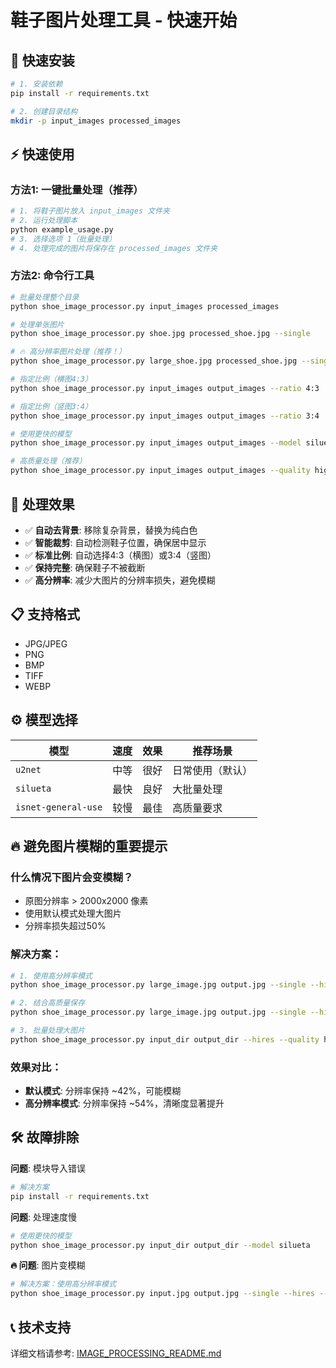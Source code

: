 # 鞋子图片处理工具 - 快速开始

## 🚀 快速安装

```bash
# 1. 安装依赖
pip install -r requirements.txt

# 2. 创建目录结构
mkdir -p input_images processed_images
```

## ⚡ 快速使用

### 方法1: 一键批量处理（推荐）

```bash
# 1. 将鞋子图片放入 input_images 文件夹
# 2. 运行处理脚本
python example_usage.py
# 3. 选择选项 1（批量处理）
# 4. 处理完成的图片将保存在 processed_images 文件夹
```

### 方法2: 命令行工具

```bash
# 批量处理整个目录
python shoe_image_processor.py input_images processed_images

# 处理单张图片
python shoe_image_processor.py shoe.jpg processed_shoe.jpg --single

# 🔥 高分辨率图片处理（推荐！）
python shoe_image_processor.py large_shoe.jpg processed_shoe.jpg --single --hires

# 指定比例（横图4:3）
python shoe_image_processor.py input_images output_images --ratio 4:3

# 指定比例（竖图3:4）
python shoe_image_processor.py input_images output_images --ratio 3:4

# 使用更快的模型
python shoe_image_processor.py input_images output_images --model silueta

# 高质量处理（推荐）
python shoe_image_processor.py input_images output_images --quality high
```

## 🎯 处理效果

- ✅ **自动去背景**: 移除复杂背景，替换为纯白色
- ✅ **智能裁剪**: 自动检测鞋子位置，确保居中显示
- ✅ **标准比例**: 自动选择4:3（横图）或3:4（竖图）
- ✅ **保持完整**: 确保鞋子不被截断
- ✅ **高分辨率**: 减少大图片的分辨率损失，避免模糊

## 📋 支持格式

- JPG/JPEG
- PNG
- BMP  
- TIFF
- WEBP

## ⚙️ 模型选择

| 模型 | 速度 | 效果 | 推荐场景 |
|------|------|------|----------|
| `u2net` | 中等 | 很好 | 日常使用（默认）|
| `silueta` | 最快 | 良好 | 大批量处理 |
| `isnet-general-use` | 较慢 | 最佳 | 高质量要求 |

## 🔥 避免图片模糊的重要提示

### 什么情况下图片会变模糊？
- 原图分辨率 > 2000x2000 像素
- 使用默认模式处理大图片
- 分辨率损失超过50%

### 解决方案：
```bash
# 1. 使用高分辨率模式
python shoe_image_processor.py large_image.jpg output.jpg --single --hires

# 2. 结合高质量保存
python shoe_image_processor.py large_image.jpg output.jpg --single --hires --quality high

# 3. 批量处理大图片
python shoe_image_processor.py input_dir output_dir --hires --quality high
```

### 效果对比：
- **默认模式**: 分辨率保持 ~42%，可能模糊
- **高分辨率模式**: 分辨率保持 ~54%，清晰度显著提升

## 🛠️ 故障排除

**问题**: 模块导入错误
```bash
# 解决方案
pip install -r requirements.txt
```

**问题**: 处理速度慢
```bash
# 使用更快的模型
python shoe_image_processor.py input_dir output_dir --model silueta
```

**🔥 问题**: 图片变模糊
```bash
# 解决方案：使用高分辨率模式
python shoe_image_processor.py input.jpg output.jpg --single --hires --quality high
```

## 📞 技术支持

详细文档请参考: [IMAGE_PROCESSING_README.md](IMAGE_PROCESSING_README.md) 
